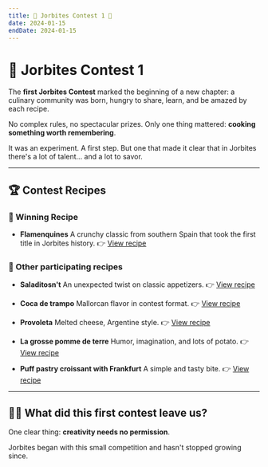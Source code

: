 ```yaml
---
title: 🥑 Jorbites Contest 1 🥑
date: 2024-01-15
endDate: 2024-01-15
---
```


# 🥑 Jorbites Contest 1

The **first Jorbites Contest** marked the beginning of a new chapter: a culinary community was born, hungry to share, learn, and be amazed by each recipe.

No complex rules, no spectacular prizes. Only one thing mattered: **cooking something worth remembering**.

It was an experiment. A first step. But one that made it clear that in Jorbites there's a lot of talent... and a lot to savor.

---

## 🏆 Contest Recipes

### 🥇 Winning Recipe

- **Flamenquines**
  A crunchy classic from southern Spain that took the first title in Jorbites history.
  👉 [View recipe](https://jorbites.com/recipes/66b68f9ff77f24892d55c1e3)

### 🍴 Other participating recipes

- **Saladitosn't**
  An unexpected twist on classic appetizers.
  👉 [View recipe](https://jorbites.com/recipes/66b646f599e383307489febb)

- **Coca de trampo**
  Mallorcan flavor in contest format.
  👉 [View recipe](https://jorbites.com/recipes/66b68e7cf77f24892d55c1e0)

- **Provoleta**
  Melted cheese, Argentine style.
  👉 [View recipe](https://jorbites.com/recipes/66b68f82f77f24892d55c1e2)

- **La grosse pomme de terre**
  Humor, imagination, and lots of potato.
  👉 [View recipe](https://jorbites.com/recipes/66b691130bb6ac9a8f4854e2)

- **Puff pastry croissant with Frankfurt**
  A simple and tasty bite.
  👉 [View recipe](https://jorbites.com/recipes/66b6935253359bc0a19af026)

---

## 🧑‍🍳 What did this first contest leave us?

One clear thing: **creativity needs no permission**.

Jorbites began with this small competition and hasn't stopped growing since.
